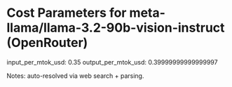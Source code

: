 # Cost Parameters for meta-llama/llama-3.2-90b-vision-instruct (OpenRouter)

input_per_mtok_usd: 0.35
output_per_mtok_usd: 0.39999999999999997

Notes: auto-resolved via web search + parsing.
